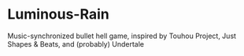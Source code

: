 # Luminous-Rain
Music-synchronized bullet hell game, inspired by Touhou Project, Just Shapes &amp; Beats, and (probably) Undertale
